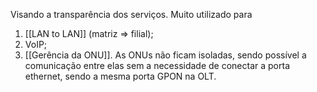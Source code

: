 Visando a transparência dos serviços. Muito utilizado para 
1. [[LAN to LAN]] (matriz => filial);
2. VoIP;
3. [[Gerência da ONU]]. 
As ONUs não ficam isoladas, sendo possível a comunicação entre elas sem a necessidade de conectar a porta ethernet, sendo a mesma porta GPON na OLT. 